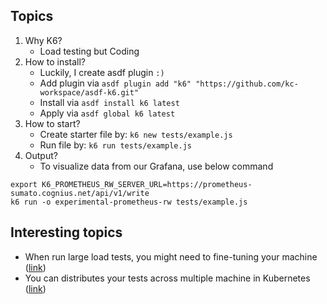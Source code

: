 ## Topics

1. Why K6?
    - Load testing but Coding
2. How to install?
    - Luckily, I create asdf plugin `:)`
    - Add plugin via `asdf plugin add "k6" "https://github.com/kc-workspace/asdf-k6.git"`
    - Install via `asdf install k6 latest`
    - Apply via `asdf global k6 latest`
3. How to start?
    - Create starter file by: `k6 new tests/example.js`
    - Run file by: `k6 run tests/example.js`
4. Output?
    - To visualize data from our Grafana, use below command

```shell
export K6_PROMETHEUS_RW_SERVER_URL=https://prometheus-sumato.cognius.net/api/v1/write
k6 run -o experimental-prometheus-rw tests/example.js
```

## Interesting topics

- When run large load tests, you might need to fine-tuning your machine ([link][fine-tune-machine])
- You can distributes your tests across multiple machine in Kubernetes ([link][distribute-tests])

<!-- LINKS -->

[fine-tune-machine]: https://grafana.com/docs/k6/latest/set-up/fine-tune-os/
[distribute-tests]: https://grafana.com/blog/2022/06/23/running-distributed-load-tests-on-kubernetes/
